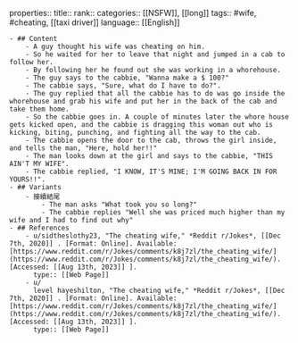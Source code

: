 properties::
title::
rank::
categories:: [[NSFW]], [[long]] 
tags:: #wife, #cheating, [[taxi driver]]
language:: [[English]]

	- ## Content
		- A guy thought his wife was cheating on him.
		- So he waited for her to leave that night and jumped in a cab to follow her.
		- By following her he found out she was working in a whorehouse.
		- The guy says to the cabbie, "Wanna make a $ 100?"
		- The cabbie says, "Sure, what do I have to do?".
		- The guy replied that all the cabbie has to do was go inside the whorehouse and grab his wife and put her in the back of the cab and take them home.
		- So the cabbie goes in. A couple of minutes later the whore house gets kicked open, and the cabbie is dragging this woman out who is kicking, biting, punching, and fighting all the way to the cab.
		- The cabbie opens the door to the cab, throws the girl inside, and tells the man, "Here, hold her!!"
		- The man looks down at the girl and says to the cabbie, "THIS AIN'T MY WIFE".
		- The cabbie replied, "I KNOW, IT'S MINE; I'M GOING BACK IN FOR YOURS!!".
	- ## Variants
		- 接續結尾
			- The man asks "What took you so long?"
			- The cabbie replies "Well she was priced much higher than my wife and I had to find out why"
	- ## References
		- u/sidtheslothy23, "The cheating wife," *Reddit r/Jokes*, [[Dec 7th, 2020]] . [Format: Online]. Available: [https://www.reddit.com/r/Jokes/comments/k8j7zl/the_cheating_wife/](https://www.reddit.com/r/Jokes/comments/k8j7zl/the_cheating_wife/). [Accessed: [[Aug 13th, 2023]] ].
		  type:: [[Web Page]]
		- u/
		  level hayeshilton, "The cheating wife," *Reddit r/Jokes*, [[Dec 7th, 2020]] . [Format: Online]. Available: [https://www.reddit.com/r/Jokes/comments/k8j7zl/the_cheating_wife/](https://www.reddit.com/r/Jokes/comments/k8j7zl/the_cheating_wife/). [Accessed: [[Aug 13th, 2023]] ].
		  type:: [[Web Page]]